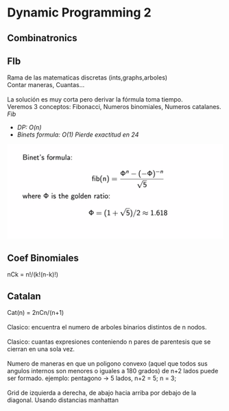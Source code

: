 # Dynamic Programming 2

## Combinatronics
## FIb
Rama de las matematicas discretas (ints,graphs,arboles)<br>
Contar maneras, Cuantas... <br>
<br>
La solución es muy corta pero derivar la fórmula toma tiempo.<br>
Veremos 3 conceptos: Fibonacci, Numeros binomiales, Numeros catalanes.
<br>
<i>
    Fib<br>
    <ul>
        <li>DP: O(n)</li>
        <li>Binets formula: O(1) Pierde exactitud en 24</li>
    </ul>
    <img src="./img.png"/>
</i>

## Coef Binomiales
nCk = n!/(k!(n-k)!)
<br>

## Catalan
Cat(n) = 2nCn/(n+1)
<br>
<br>
Clasico: encuentra el numero de arboles binarios distintos de n nodos.
<br><br>
Clasico: cuantas expresiones conteniendo n pares de parentesis que se cierran en una sola vez.
<br><br>
Numero de maneras en que un poligono convexo (aquel que todos sus angulos internos son menores o iguales a 180 grados) de n+2 lados puede ser formado.
ejemplo: pentagono -> 5 lados, 
n+2 = 5; n = 3;
<br><br>
Grid de izquierda a derecha, de abajo hacia arriba por debajo de la diagonal. Usando distancias manhattan
<br>







